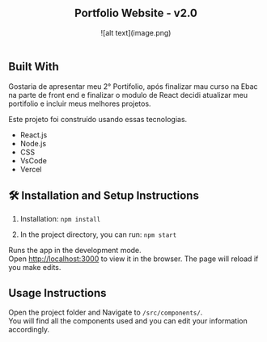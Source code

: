<h2 align="center">
  Portfolio Website - v2.0<br/>
</h2>
<div align="center">
 ![alt text](image.png)
</div>

<br/>

## Built With

Gostaria de apresentar meu 2° Portifolio, após finalizar mau curso na Ebac na parte de front end e finalizar o modulo de React decidi atualizar meu portifolio e incluir meus melhores projetos.<br/>

Este projeto foi construído usando essas tecnologias.

- React.js
- Node.js
- CSS
- VsCode
- Vercel


## 🛠 Installation and Setup Instructions

1. Installation: `npm install`

2. In the project directory, you can run: `npm start`

Runs the app in the development mode.\
Open [http://localhost:3000](http://localhost:3000) to view it in the browser.
The page will reload if you make edits.

## Usage Instructions

Open the project folder and Navigate to `/src/components/`. <br/>
You will find all the components used and you can edit your information accordingly.

